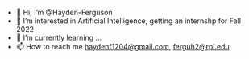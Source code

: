 - 👋 Hi, I’m @Hayden-Ferguson
- 👀 I’m interested in Artificial Intelligence, getting an internshp for Fall 2022
- 🌱 I’m currently learning ...
- 📫 How to reach me haydenf1204@gmail.com, ferguh2@rpi.edu
